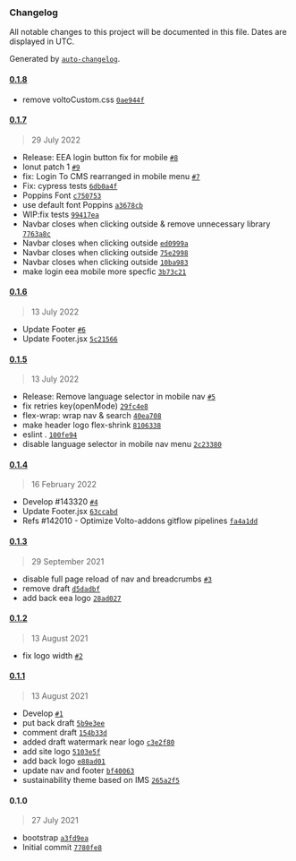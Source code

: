 ### Changelog

All notable changes to this project will be documented in this file. Dates are displayed in UTC.

Generated by [`auto-changelog`](https://github.com/CookPete/auto-changelog).

#### [0.1.8](https://github.com/eea/volto-sustainability-theme/compare/0.1.7...0.1.8)

- remove voltoCustom.css [`0ae944f`](https://github.com/eea/volto-sustainability-theme/commit/0ae944fab8fe2ea91d83fdf0302fc7a512639315)

#### [0.1.7](https://github.com/eea/volto-sustainability-theme/compare/0.1.6...0.1.7)

> 29 July 2022

- Release: EEA login button fix for mobile [`#8`](https://github.com/eea/volto-sustainability-theme/pull/8)
- Ionut patch 1 [`#9`](https://github.com/eea/volto-sustainability-theme/pull/9)
- fix: Login To CMS rearranged in mobile menu [`#7`](https://github.com/eea/volto-sustainability-theme/pull/7)
- Fix: cypress tests [`6db0a4f`](https://github.com/eea/volto-sustainability-theme/commit/6db0a4fc830c4a84b593ade67968b88af4f61c52)
- Poppins Font [`c750753`](https://github.com/eea/volto-sustainability-theme/commit/c750753683e4a1edccc7318cb208749b54604e81)
- use default font Poppins [`a3678cb`](https://github.com/eea/volto-sustainability-theme/commit/a3678cb5a3633b6412c193e8cf2de8b6326ac714)
- WIP:fix tests [`99417ea`](https://github.com/eea/volto-sustainability-theme/commit/99417eab88aa2ebfa657fd96af18c666f59e0fca)
- Navbar closes when clicking outside & remove unnecessary library [`7763a8c`](https://github.com/eea/volto-sustainability-theme/commit/7763a8ccddf21489f9d7ff4219c0036c8ef98a57)
- Navbar closes when clicking outside [`ed0999a`](https://github.com/eea/volto-sustainability-theme/commit/ed0999a2729af64d94bdd6cfdc53daddc23b6a39)
- Navbar closes when clicking outside [`75e2998`](https://github.com/eea/volto-sustainability-theme/commit/75e299856f4bc9532eeb139804a4c8f657a76a71)
- Navbar closes when clicking outside [`10ba983`](https://github.com/eea/volto-sustainability-theme/commit/10ba9832f36125688e5c431021ea67eb7f450a70)
- make login eea mobile more specfic [`3b73c21`](https://github.com/eea/volto-sustainability-theme/commit/3b73c215bd1812d2e237229763dd280697a087c2)

#### [0.1.6](https://github.com/eea/volto-sustainability-theme/compare/0.1.5...0.1.6)

> 13 July 2022

- Update Footer [`#6`](https://github.com/eea/volto-sustainability-theme/pull/6)
- Update Footer.jsx [`5c21566`](https://github.com/eea/volto-sustainability-theme/commit/5c2156647ddb2e5ce1d112fb16b986440729adfe)

#### [0.1.5](https://github.com/eea/volto-sustainability-theme/compare/0.1.4...0.1.5)

> 13 July 2022

- Release: Remove language selector in mobile nav [`#5`](https://github.com/eea/volto-sustainability-theme/pull/5)
- fix retries key(openMode) [`29fc4e8`](https://github.com/eea/volto-sustainability-theme/commit/29fc4e8351ad68a29838cbe0525959f4e375f0b0)
- flex-wrap: wrap nav & search [`40ea708`](https://github.com/eea/volto-sustainability-theme/commit/40ea708a1ae5a0445ed314b16da79bf73033c58e)
- make header logo flex-shrink [`8106338`](https://github.com/eea/volto-sustainability-theme/commit/810633871b332cd6e82b685333db9c79170b3ce9)
- eslint . [`100fe94`](https://github.com/eea/volto-sustainability-theme/commit/100fe94daf7d0fab4b6baa3436619f3ee49653b2)
- disable language selector in mobile nav menu [`2c23380`](https://github.com/eea/volto-sustainability-theme/commit/2c23380239730478b60898cb1f9a88479c33d629)

#### [0.1.4](https://github.com/eea/volto-sustainability-theme/compare/0.1.3...0.1.4)

> 16 February 2022

- Develop #143320 [`#4`](https://github.com/eea/volto-sustainability-theme/pull/4)
- Update Footer.jsx [`63ccabd`](https://github.com/eea/volto-sustainability-theme/commit/63ccabd6a23ff9055027d8120a4045081eaa536b)
- Refs #142010 - Optimize Volto-addons gitflow pipelines [`fa4a1dd`](https://github.com/eea/volto-sustainability-theme/commit/fa4a1ddacbc5d5506a3d96e3a4d61fa2fa296a2c)

#### [0.1.3](https://github.com/eea/volto-sustainability-theme/compare/0.1.2...0.1.3)

> 29 September 2021

- disable full page reload of nav and breadcrumbs [`#3`](https://github.com/eea/volto-sustainability-theme/pull/3)
- remove draft [`d5dadbf`](https://github.com/eea/volto-sustainability-theme/commit/d5dadbfc3f65a9c58783ca667a53cd4454a713ef)
- add back eea logo [`28ad027`](https://github.com/eea/volto-sustainability-theme/commit/28ad0271a491c86262b53de87cd453cdc11fe5a3)

#### [0.1.2](https://github.com/eea/volto-sustainability-theme/compare/0.1.1...0.1.2)

> 13 August 2021

- fix logo width [`#2`](https://github.com/eea/volto-sustainability-theme/pull/2)

#### [0.1.1](https://github.com/eea/volto-sustainability-theme/compare/0.1.0...0.1.1)

> 13 August 2021

- Develop [`#1`](https://github.com/eea/volto-sustainability-theme/pull/1)
- put back draft [`5b9e3ee`](https://github.com/eea/volto-sustainability-theme/commit/5b9e3ee0daa589315df996369a97c384bb0579ee)
- comment draft [`154b33d`](https://github.com/eea/volto-sustainability-theme/commit/154b33df03b879b24c3cb6783411508d7e23cc64)
- added draft watermark near logo [`c3e2f80`](https://github.com/eea/volto-sustainability-theme/commit/c3e2f80e641ca807f3195606d151d17048f021df)
- add site logo [`5103e5f`](https://github.com/eea/volto-sustainability-theme/commit/5103e5fb0222989b228339dbb3476bde85028e9e)
- add back logo [`e88ad01`](https://github.com/eea/volto-sustainability-theme/commit/e88ad014c41516b0b05c7e691b3e3147dae50376)
- update nav and footer [`bf40063`](https://github.com/eea/volto-sustainability-theme/commit/bf40063ed8f6d0ae0549d3e3c83df808e73c990b)
- sustainability theme based on IMS [`265a2f5`](https://github.com/eea/volto-sustainability-theme/commit/265a2f5d3a55a37139030cc08f791f71fc36a8f5)

#### 0.1.0

> 27 July 2021

- bootstrap [`a3fd9ea`](https://github.com/eea/volto-sustainability-theme/commit/a3fd9eac5a83d2bf756934052daf3ed96f6ab17b)
- Initial commit [`7780fe8`](https://github.com/eea/volto-sustainability-theme/commit/7780fe8169e10643fb794d5fecc4ead1bf9e5f0f)
